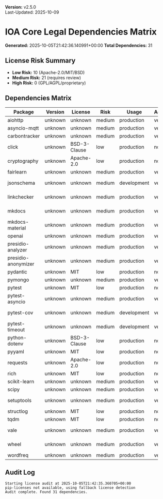 **Version:** v2.5.0  
Last-Updated: 2025-10-09

<!-- SPDX-License-Identifier: Apache-2.0
<!-- Copyright (c) 2025 OrchIntel Systems Ltd.
<!-- https://orchintel.com | https://ioa.systems
<!--
<!-- Part of IOA Core (Open Source Edition). See LICENSE at repo root.
-->

# IOA Core Legal Dependencies Matrix

**Generated:** 2025-10-05T21:42:36.140991+00:00
**Total Dependencies:** 31

## License Risk Summary
- **Low Risk:** 10 (Apache-2.0/MIT/BSD)
- **Medium Risk:** 21 (requires review)
- **High Risk:** 0 (GPL/AGPL/proprietary)

## Dependencies Matrix

| Package | Version | License | Risk | Usage | Action | Source |
|---------|---------|---------|------|-------|--------|--------|
| aiohttp | unknown | unknown | medium | production | verify | requirements.txt |
| asyncio-mqtt | unknown | unknown | medium | production | verify | requirements.txt |
| carbontracker | unknown | unknown | medium | production | verify | requirements.txt |
| click | unknown | BSD-3-Clause | low | production | none | requirements.txt |
| cryptography | unknown | Apache-2.0 | low | production | none | requirements.txt |
| fairlearn | unknown | unknown | medium | production | verify | requirements.txt |
| jsonschema | unknown | unknown | medium | development | verify | requirements-dev.txt |
| linkchecker | unknown | unknown | medium | production | verify | requirements-docs.txt |
| mkdocs | unknown | unknown | medium | production | verify | requirements-docs.txt |
| mkdocs-material | unknown | unknown | medium | production | verify | requirements-docs.txt |
| openai | unknown | unknown | medium | production | verify | requirements.txt |
| presidio-analyzer | unknown | unknown | medium | production | verify | requirements.txt |
| presidio-anonymizer | unknown | unknown | medium | production | verify | requirements.txt |
| pydantic | unknown | MIT | low | production | none | requirements.txt |
| pymongo | unknown | unknown | medium | production | verify | requirements.txt |
| pytest | unknown | MIT | low | production | none | requirements.txt |
| pytest-asyncio | unknown | unknown | medium | production | verify | requirements.txt |
| pytest-cov | unknown | unknown | medium | development | verify | requirements-dev.txt |
| pytest-timeout | unknown | unknown | medium | development | verify | requirements-dev.txt |
| python-dotenv | unknown | BSD-3-Clause | low | production | none | requirements.txt |
| pyyaml | unknown | MIT | low | production | none | requirements.txt |
| requests | unknown | Apache-2.0 | low | production | none | requirements.txt |
| rich | unknown | MIT | low | production | none | requirements.txt |
| scikit-learn | unknown | unknown | medium | production | verify | requirements.txt |
| scipy | unknown | unknown | medium | production | verify | requirements.txt |
| setuptools | unknown | unknown | medium | production | verify | pyproject.toml (build-system) |
| structlog | unknown | MIT | low | production | none | requirements.txt |
| tqdm | unknown | MIT | low | production | none | requirements.txt |
| vale | unknown | unknown | medium | production | verify | requirements-docs.txt |
| wheel | unknown | unknown | medium | production | verify | pyproject.toml (build-system) |
| wordfreq | unknown | unknown | medium | production | verify | requirements.txt |

## Audit Log

```
Starting license audit at 2025-10-05T21:42:35.360705+00:00
pip-licenses not available, using fallback license detection
Audit complete. Found 31 dependencies.
```
